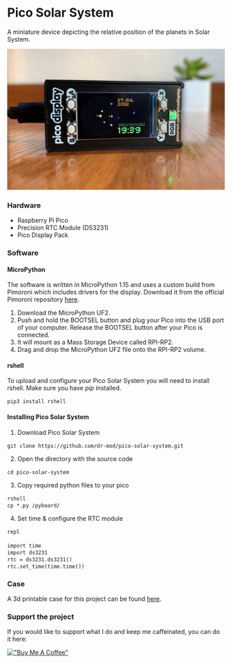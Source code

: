 # Pico Solar System

A miniature device depicting the relative position of the planets in Solar System.

![pico](docs/pico.jpeg)

### Hardware
* Raspberry Pi Pico
* Precision RTC Module (DS3231)
* Pico Display Pack


### Software
#### MicroPython
The software is written in MicroPython 1.15 and uses a custom build from Pimoroni which includes drivers for the display.
Download it from the official Pimoroni repository [here](https://github.com/pimoroni/pimoroni-pico/releases/tag/v0.2.1).

1. Download the MicroPython UF2.
2. Push and hold the BOOTSEL button and plug your Pico into the USB port of your computer. Release the BOOTSEL button after your Pico is connected.
3. It will mount as a Mass Storage Device called RPI-RP2.
4. Drag and drop the MicroPython UF2 file onto the RPI-RP2 volume. 

#### rshell
To upload and configure your Pico Solar System you will need to install rshell. Make sure you have _pip_ installed.
```
pip3 install rshell
```

#### Installing Pico Solar System
1. Download Pico Solar System
```
git clone https://github.com/dr-mod/pico-solar-system.git
```
2. Open the directory with the source code
```
cd pico-solar-system
```
3. Copy required python files to your pico
```
rshell
cp *.py /pyboard/
```
4. Set time & configure the RTC module 
```
repl

import time
import ds3231
rtc = ds3231.ds3231()
rtc.set_time(time.time())
```

### Case 
A 3d printable case for this project can be found [here](https://www.printables.com/model/237722-raspberry-pi-pico-rtc-display-case).

### Support the project
If you would like to support what I do and keep me caffeinated, you can do it here:

[!["Buy Me A Coffee"](https://www.buymeacoffee.com/assets/img/custom_images/orange_img.png)](https://www.buymeacoffee.com/drmod)
